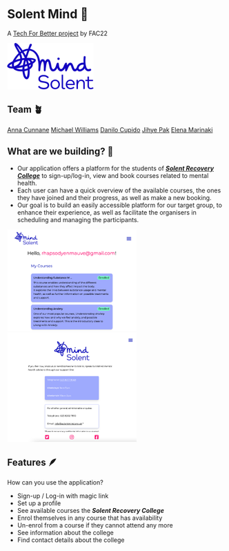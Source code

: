 # Solent Mind 🧠

A [Tech For Better project](https://www.foundersandcoders.com/tech-for-better/) by FAC22

<img src='./public/logo/solent.png' width=200>

## Team 🪴

[Anna Cunnane](https://github.com/Moggach)
[Michael Williams](https://github.com/MJOW1999)
[Danilo Cupido](https://github.com/danilo-cupido)
[Jihye Pak](https://github.com/jijip41)
[Elena Marinaki](https://github.com/elenamarinaki)

## What are we building? 🧱

- Our application offers a platform for the students of [_**Solent Recovery College**_](https://www.solentmind.org.uk/) to sign-up/log-in, view and book courses related to mental health.
- Each user can have a quick overview of the available courses, the ones they have joined and their progress, as well as make a new booking.
- Our goal is to build an easily accessible platform for our target group, to enhance their experience, as well as facilitate the organisers in scheduling and managing the participants.

<img src='./images/myCourses.png' width=300>
<img src='./images/contactPage.png' width=300>

## Features 🪶

How can you use the application?

- Sign-up / Log-in with magic link
- Set up a profile
- See available courses the _**Solent Recovery College**_
- Enrol themselves in any course that has availability
- Un-enrol from a course if they cannot attend any more
- See information about the college
- Find contact details about the college

